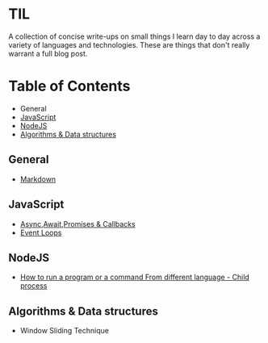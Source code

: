 # TIL
A collection of concise write-ups on small things I learn day to day across a variety of languages and technologies. These are things that don't really warrant a full blog post.
# Table of Contents
* General
* [JavaScript](https://github.com/mohamedhossam822/TIL/tree/main/JavaScript)
* [NodeJS](https://github.com/mohamedhossam822/TIL/tree/main/NodeJS)
* [Algorithms & Data structures](https://github.com/mohamedhossam822/TIL/tree/main/)

## General
* [Markdown](https://github.com/adam-p/markdown-here/wiki/Markdown-Cheatsheet)
## JavaScript
* [Async,Await,Promises & Callbacks](https://github.com/mohamedhossam822/TIL/blob/main/JavaScript/Async,Await,Promises%20&%20Callbacks.md)
* [Event Loops](https://github.com/mohamedhossam822/TIL/blob/main/JavaScript/Event%20Loops.md)
## NodeJS
* [How to run a program or a command From different language - Child process](https://github.com/mohamedhossam822/TIL/blob/main/NodeJS/How%20to%20run%20a%20program%20or%20a%20command%20From%20different%20language%20-%20Child%20process.md)
## Algorithms & Data structures
* Window Sliding Technique
